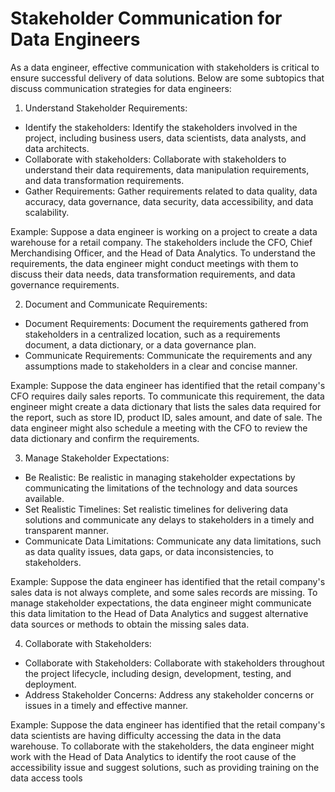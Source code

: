 # Stakeholder Communication for Data Engineers

As a data engineer, effective communication with stakeholders is critical to ensure successful delivery of data solutions. Below are some subtopics that discuss communication strategies for data engineers:

1. Understand Stakeholder Requirements:

- Identify the stakeholders: Identify the stakeholders involved in the project, including business users, data scientists, data analysts, and data architects.
- Collaborate with stakeholders: Collaborate with stakeholders to understand their data requirements, data manipulation requirements, and data transformation requirements.
- Gather Requirements: Gather requirements related to data quality, data accuracy, data governance, data security, data accessibility, and data scalability.

Example: Suppose a data engineer is working on a project to create a data warehouse for a retail company. The stakeholders include the CFO, Chief Merchandising Officer, and the Head of Data Analytics. To understand the requirements, the data engineer might conduct meetings with them to discuss their data needs, data transformation requirements, and data governance requirements.

2. Document and Communicate Requirements:

- Document Requirements: Document the requirements gathered from stakeholders in a centralized location, such as a requirements document, a data dictionary, or a data governance plan.
- Communicate Requirements: Communicate the requirements and any assumptions made to stakeholders in a clear and concise manner.

Example: Suppose the data engineer has identified that the retail company's CFO requires daily sales reports. To communicate this requirement, the data engineer might create a data dictionary that lists the sales data required for the report, such as store ID, product ID, sales amount, and date of sale. The data engineer might also schedule a meeting with the CFO to review the data dictionary and confirm the requirements.

3. Manage Stakeholder Expectations:

- Be Realistic: Be realistic in managing stakeholder expectations by communicating the limitations of the technology and data sources available.
- Set Realistic Timelines: Set realistic timelines for delivering data solutions and communicate any delays to stakeholders in a timely and transparent manner.
- Communicate Data Limitations: Communicate any data limitations, such as data quality issues, data gaps, or data inconsistencies, to stakeholders.

Example: Suppose the data engineer has identified that the retail company's sales data is not always complete, and some sales records are missing. To manage stakeholder expectations, the data engineer might communicate this data limitation to the Head of Data Analytics and suggest alternative data sources or methods to obtain the missing sales data.

4. Collaborate with Stakeholders:

- Collaborate with Stakeholders: Collaborate with stakeholders throughout the project lifecycle, including design, development, testing, and deployment.
- Address Stakeholder Concerns: Address any stakeholder concerns or issues in a timely and effective manner.

Example: Suppose the data engineer has identified that the retail company's data scientists are having difficulty accessing the data in the data warehouse. To collaborate with the stakeholders, the data engineer might work with the Head of Data Analytics to identify the root cause of the accessibility issue and suggest solutions, such as providing training on the data access tools
